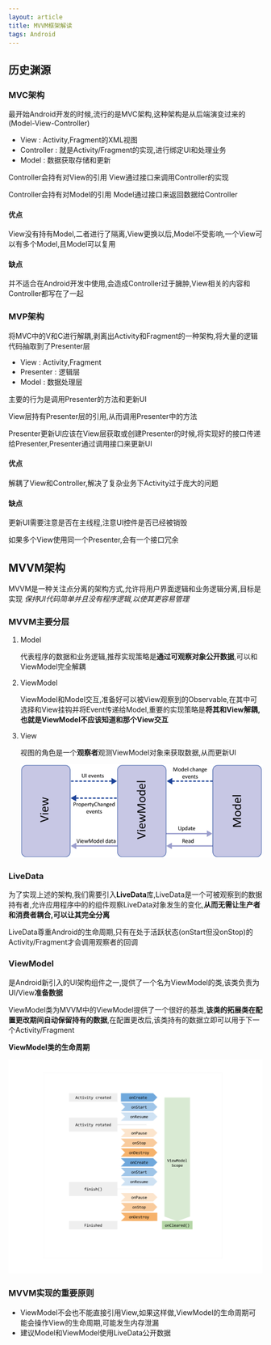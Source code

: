 ```yaml
---
layout: article
title: MVVM框架解读
tags: Android
---
```


## 历史渊源

### MVC架构

最开始Android开发的时候,流行的是MVC架构,这种架构是从后端演变过来的(Model-View-Controller)

- View : Activity,Fragment的XML视图
- Controller : 就是Activity/Fragment的实现,进行绑定UI和处理业务
- Model : 数据获取存储和更新 

Controller会持有对View的引用   View通过接口来调用Controller的实现

Controller会持有对Model的引用   Model通过接口来返回数据给Controller

#### 优点

View没有持有Model,二者进行了隔离,View更换以后,Model不受影响,一个View可以有多个Model,且Model可以复用

#### 缺点

并不适合在Android开发中使用,会造成Controller过于臃肿,View相关的内容和Controller都写在了一起



### MVP架构

将MVC中的V和C进行解耦,剥离出Activity和Fragment的一种架构,将大量的逻辑代码抽取到了Presenter层

- View : Activity,Fragment
- Presenter : 逻辑层
- Model : 数据处理层

主要的行为是调用Presenter的方法和更新UI

View层持有Presenter层的引用,从而调用Presenter中的方法

Presenter更新UI应该在View层获取或创建Presenter的时候,将实现好的接口传递给Presenter,Presenter通过调用接口来更新UI

#### 优点

解耦了View和Controller,解决了复杂业务下Activity过于庞大的问题

#### 缺点

更新UI需要注意是否在主线程,注意UI控件是否已经被销毁

如果多个View使用同一个Presenter,会有一个接口冗余



## MVVM架构

MVVM是一种关注点分离的架构方式,允许将用户界面逻辑和业务逻辑分离,目标是实现 *保持UI代码简单并且没有程序逻辑,以使其更容易管理*

### MVVM主要分层

1. Model 

   代表程序的数据和业务逻辑,推荐实现策略是**通过可观察对象公开数据**,可以和ViewModel完全解耦

2. ViewModel

   ViewModel和Model交互,准备好可以被View观察到的Observable,在其中可选择和View挂钩并将Event传递给Model,重要的实现策略是**将其和View解耦,也就是ViewModel不应该知道和那个View交互**

3. View

   视图的角色是一个**观察者**观测ViewModel对象来获取数据,从而更新UI

   

   ![img](https://raw.githubusercontent.com/phcbest/phcbest.github.io/master/_posts/2022-04-10-Android%20MVVM.assets/1BpxMFh7DdX0_hqX6ABkDgw-16495849177752.png)

### LiveData

为了实现上述的架构,我们需要引入**LiveData**库,LiveData是一个可被观察到的数据持有者,允许应用程序中的的组件观察LiveData对象发生的变化,**从而无需让生产者和消费者耦合,可以让其完全分离**

LiveData尊重Android的生命周期,只有在处于活跃状态(onStart但没onStop)的Activity/Fragment才会调用观察者的回调

### ViewModel

是Android新引入的UI架构组件之一,提供了一个名为ViewModel的类,该类负责为UI/View**准备数据**

ViewModel类为MVVM中的ViewModel提供了一个很好的基类,**该类的拓展类在配置更改期间自动保留持有的数据**,在配置更改后,该类持有的数据立即可以用于下一个Activity/Fragment

**ViewModel类的生命周期**

![img](https://raw.githubusercontent.com/phcbest/phcbest.github.io/master/_posts/2022-04-10-Android%20MVVM.assets/1uWXunt0A6fKUFU8PsTLkfA.png)

### MVVM实现的重要原则

- ViewModel不会也不能直接引用View,如果这样做,ViewModel的生命周期可能会操作View的生命周期,可能发生内存泄漏
- 建议Model和ViewModel使用LiveData公开数据